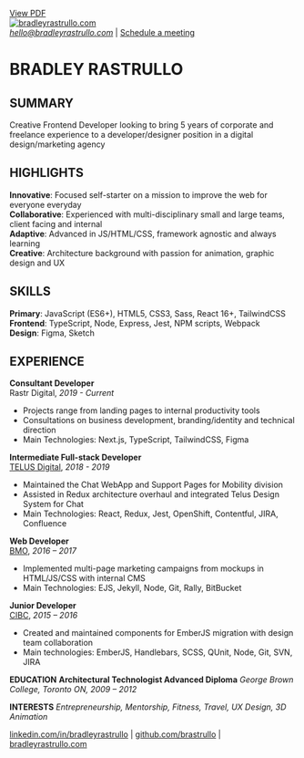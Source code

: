 [View PDF](https://brastrullo.github.io/resume/BradR-FE2021.pdf "View PDF")  
[![bradleyrastrullo.com](https://i.ibb.co/0YztZ2N/br-sm.jpg "Bradley Rastrullo logo")](https://bradleyrastrullo.com)  
*[hello@bradleyrastrullo.com](mailto:hello@bradleyrastrullo.com?Subject=Hello "Send me an email")* | [Schedule a meeting](https://calendly.com/brastrullo/meet-brad "Schedule a meeting")
# BRADLEY RASTRULLO

## SUMMARY
Creative Frontend Developer looking to bring 5 years of corporate and freelance experience to a developer/designer position in a digital design/marketing agency  

## HIGHLIGHTS
**Innovative**: Focused self-starter on a mission to improve the web for everyone everyday  
**Collaborative**: Experienced with multi-disciplinary small and large teams, client facing and internal  
**Adaptive**: Advanced in JS/HTML/CSS, framework agnostic and always learning  
**Creative**: Architecture background with passion for animation, graphic design and UX  

## SKILLS
**Primary**: JavaScript (ES6+), HTML5, CSS3, Sass, React 16+, TailwindCSS  
**Frontend**: TypeScript, Node, Express, Jest, NPM scripts, Webpack  
**Design**: Figma, Sketch  

## EXPERIENCE
**Consultant Developer**  
Rastr Digital, *2019 - Current*  
* Projects range from landing pages to internal productivity tools
* Consultations on business development, branding/identity and technical direction
* Main Technologies: Next.js, TypeScript, TailwindCSS, Figma

**Intermediate Full-stack Developer**  
[TELUS Digital](https://telus.com "Telus Digital homepage"), *2018 - 2019*  
* Maintained the Chat WebApp and Support Pages for Mobility division
* Assisted in Redux architecture overhaul and integrated Telus Design System for Chat
* Main Technologies: React, Redux, Jest, OpenShift, Contentful, JIRA, Confluence

**Web Developer**  
[BMO](https://bmo.com "BMO homepage"), *2016 – 2017*  
* Implemented multi-page marketing campaigns from mockups in HTML/JS/CSS with internal CMS
* Main Technologies: EJS, Jekyll, Node, Git, Rally, BitBucket

**Junior Developer**  
[CIBC](https://cibc.com "CIBC homepage"), *2015 – 2016*  
* Created and maintained components for EmberJS migration with design team collaboration
* Main technologies: EmberJS, Handlebars, SCSS, QUnit, Node, Git, SVN, JIRA

**EDUCATION**
**Architectural Technologist Advanced Diploma** 
*George Brown College, Toronto ON,* *2009 – 2012*

**INTERESTS**
*Entrepreneurship, Mentorship, Fitness, Travel, UX Design, 3D Animation*

[linkedin.com/in/bradleyrastrullo](linkedin.com/in/bradleyrastrullo "Link to LinkedIn profile") | [github.com/brastrullo](github.com/brastrullo "Link to GitHub profile") | [bradleyrastrullo.com](bradleyrastrullo.com "Link to personal blog")